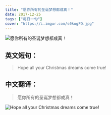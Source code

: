 ```yaml
---
title: "愿你所有的圣诞梦想都成真！"
date: 2017-12-25
tags: ["每日一句"]
cover: "https://i.imgur.com/s0kogFD.jpg"
---
```


![愿你所有的圣诞梦想都成真！](https://i.imgur.com/2IIaEzf.jpg)

## 英文短句：
> Hope all your Christmas dreams come true!

<!--more-->

## 中文翻译：
> 愿你所有的圣诞梦想都成真！

![Hope all your Christmas dreams come true!](https://i.imgur.com/rTVh8bd.jpg)

